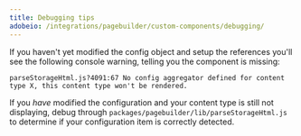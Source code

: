 ```yaml
---
title: Debugging tips
adobeio: /integrations/pagebuilder/custom-components/debugging/
---
```


If you haven't yet modified the config object and setup the references you'll see the following console warning, telling you the component is missing:

```text
parseStorageHtml.js?4091:67 No config aggregator defined for content type X, this content type won't be rendered.
```

If you _have_ modified the configuration and your content type is still not displaying, debug through `packages/pagebuilder/lib/parseStorageHtml.js` to determine if your configuration item is correctly detected.
